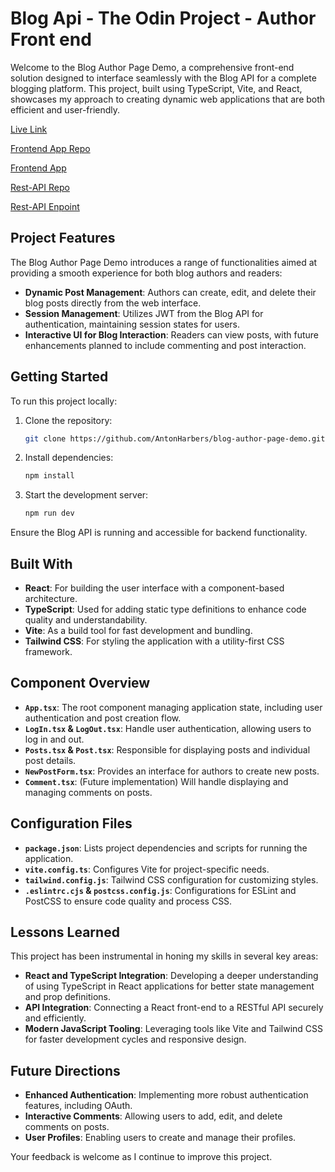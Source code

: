 # Blog Api - The Odin Project - Author Front end

Welcome to the Blog Author Page Demo, a comprehensive front-end solution designed to interface seamlessly with the Blog API for a complete blogging platform. This project, built using TypeScript, Vite, and React, showcases my approach to creating dynamic web applications that are both efficient and user-friendly.

[Live Link]()

[Frontend App Repo](https://github.com/AntonHarbers/blog-frontend-demo)

[Frontend App]()

[Rest-API Repo](https://github.com/AntonHarbers/Blog-Api-Demo)

[Rest-API Enpoint]()

## Project Features

The Blog Author Page Demo introduces a range of functionalities aimed at providing a smooth experience for both blog authors and readers:

- **Dynamic Post Management**: Authors can create, edit, and delete their blog posts directly from the web interface.
- **Session Management**: Utilizes JWT from the Blog API for authentication, maintaining session states for users.
- **Interactive UI for Blog Interaction**: Readers can view posts, with future enhancements planned to include commenting and post interaction.

## Getting Started

To run this project locally:

1. Clone the repository:
   ```bash
   git clone https://github.com/AntonHarbers/blog-author-page-demo.git
   ```
2. Install dependencies:
   ```bash
   npm install
   ```
3. Start the development server:
   ```bash
   npm run dev
   ```

Ensure the Blog API is running and accessible for backend functionality.

## Built With

- **React**: For building the user interface with a component-based architecture.
- **TypeScript**: Used for adding static type definitions to enhance code quality and understandability.
- **Vite**: As a build tool for fast development and bundling.
- **Tailwind CSS**: For styling the application with a utility-first CSS framework.

## Component Overview

- **`App.tsx`**: The root component managing application state, including user authentication and post creation flow.
- **`LogIn.tsx` & `LogOut.tsx`**: Handle user authentication, allowing users to log in and out.
- **`Posts.tsx` & `Post.tsx`**: Responsible for displaying posts and individual post details.
- **`NewPostForm.tsx`**: Provides an interface for authors to create new posts.
- **`Comment.tsx`**: (Future implementation) Will handle displaying and managing comments on posts.

## Configuration Files

- **`package.json`**: Lists project dependencies and scripts for running the application.
- **`vite.config.ts`**: Configures Vite for project-specific needs.
- **`tailwind.config.js`**: Tailwind CSS configuration for customizing styles.
- **`.eslintrc.cjs` & `postcss.config.js`**: Configurations for ESLint and PostCSS to ensure code quality and process CSS.

## Lessons Learned

This project has been instrumental in honing my skills in several key areas:

- **React and TypeScript Integration**: Developing a deeper understanding of using TypeScript in React applications for better state management and prop definitions.
- **API Integration**: Connecting a React front-end to a RESTful API securely and efficiently.
- **Modern JavaScript Tooling**: Leveraging tools like Vite and Tailwind CSS for faster development cycles and responsive design.

## Future Directions

- **Enhanced Authentication**: Implementing more robust authentication features, including OAuth.
- **Interactive Comments**: Allowing users to add, edit, and delete comments on posts.
- **User Profiles**: Enabling users to create and manage their profiles.

Your feedback is welcome as I continue to improve this project.
